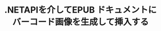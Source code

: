 ---
############################# Static ############################
layout: "auto-gen-gist"
draft: false
path: "ja/assembly/net/barcode/epub/"
otherformats: PDF HTML XPS TIFF MHTML TXT XAML SVG PS PCL XML OXPS MD EML EMLX MSG 

############################# Head ############################
head_title: ".NETを介してEPUB ドキュメントと電子メールでバーコード画像を作成および追加する"
head_description: "GroupDocs.Assembly .NET APIを使用すると、開発者はバーコード画像を動的に生成してドキュメント（PDF DOC、DOCX、RTF、XLSX、CSV、PPTX）および電子メールメッセージ内に簡単に挿入できます。"

############################# Header ############################
title: ".NETAPIを介してEPUB ドキュメントにバーコード画像を生成して挿入する"
description: "GroupDocs.Assembly .NETは、C＃およびVB.NET APIを使用して、動的なバーコードイメージの作成、編集、およびEPUBドキュメント内での追加を完全にサポートします。"

######################### Download Button #######################
button:
    enable: true

############################# About ############################
about:
    enable: true
    title: "EPUBドキュメントでバーコード画像の生成を実行する方法は？"
    content: |
       このページは、ユーザーがC＃、ASP.NET、およびその他の.NET関連アプリケーション内のドキュメントや電子メールメッセージにバーコード画像を動的に生成して挿入する方法を理解し、学ぶのに役立ちます。 GroupDocs.Assembly .NETは非常に強力なAPIであり、外部の依存関係なしに、独自の.NETアプリケーション内で多くの主要なファイル形式のレポートを自動化および生成する機能をユーザーに提供します。 PDF、HTML、Outlook電子メール、Microsoft Office Word、Excelワークシート、PowerPointプレゼンテーション、スライドなど、いくつかの非常に一般的なファイル形式をサポートしています。 いくつかの一般的な線形および2Dバーコードシンボルを完全にサポートします。 また、バーコード画像のサイズ、前面と背面の色、バーコードテキストのフォントと配置、バーコード画像の解像度の設定などを簡単にカスタマイズできます。 また、テンプレートからのカスタムドキュメントの作成や、データベース、XML、JSON、OData、オブジェクトなどのさまざまなソースから取得したデータの作成もサポートしています。 

############################# content ############################
steps:
    enable: true
    block:
    - title_left: ".NETを介したEPUB ドキュメントでのバーコードの生成"
      content_left: |
       GroupDocs.Assembly .NETは、EPUB ドキュメント内のバーコードの追加と管理を完全にサポートします。 次のC＃.NETコード例は、EPUBドキュメント内にバーコードイメージを生成して挿入する方法を示しています。 

      title_right: "EPUB でバーコード画像を使用する方法"
      content_right: |
        * [DocumentAssembler](https://apireference.groupdocs.com/assembly/net/groupdocs.assembly/documentassembler) のインスタンスを作成します
        * 次のパラメータを使用して[AssembleDocument](https://apireference.groupdocs.com/assembly/net/groupdocs.assembly.documentassembler/assembledocument/methods/1) メソッドを呼び出します
          * テンプレートドキュメントを読むためにストリーミングします。
          * 結果のドキュメントを書き込むためのストリーム。
          * ドキュメントの読み込みと保存のための追加オプション。
          * データソースオブジェクトに関する情報。

      gisthash: "8576f622912b355ce69966077033dcac"
      gistfile: "generate_barcodes_in_spreadsheets.cs"

    - title_left: ".NET経由でEPUB にバーコード画像の解像度を設定"
      content_left: |
       GroupDocs.Assembly .NETは、EPUB ドキュメント内のバーコードの追加と管理を完全にサポートします。 数行のコードで簡単にバーコード解像度を設定できます。 次のコードを使用すると、ユーザーは水平および垂直の解像度を300DPIに設定できます。

      title_right: "EPUB の強化されたバーコード解像度"
      content_right: |
        * [DocumentAssembler](https://apireference.groupdocs.com/assembly/net/groupdocs.assembly/documentassembler) のインスタンスを作成します 
        * BarcodeSettings.Resolutionメソッドを呼び出して、バーコード画像の解像度を300DPIに設定します。 

      gisthash: "9d8d743bd67b4bce5a4a7f1250deef26"
      gistfile: "set_barcode_image_resolution.cs"
      

    - title_left: "システム要求"
      content_left: |
        GroupDocs.Assembly .NET APIは、すべての主要なプラットフォームとオペレーティングシステムでサポートされています。 完全なシステム要件ガイドについては、[システム要件](https://docs.groupdocs.com/assembly/net/system-requirements/) にアクセスしてください。以下のコードを実行する前に、次の前提条件がインストールされていることを確認してください。 システム：
         * オペレーティングシステム：Microsoft Windows、Linux、MacOS
         * 開発環境：Visual Studio、Xamarin、MonoDevelopなど
         * フレームワーク：.NETフレームワーク、.NET標準、.NETコア、モノラル
         * [NuGet](https://www.nuget.org/packages/GroupDocs.Assembly/) から最新バージョンのGroupDocs.Assembly.NETAPIを入手します。
        
      title_right: "GroupDocs.Assemblyを使用する理由"
      content_right: |
        * ユーザーがテンプレートからカスタムドキュメントを作成できるようにします。
        * ドキュメントの作成と自動化に追加のソフトウェアは必要ありません
        * データソースに基づいて出力ドキュメントを生成する機能
        * レポートにドキュメントコンテンツを動的に挿入する
        * 電子メールの添付ファイルを動的に添付し、レポートにハイパーリンクを挿入します
        * 空の段落の自動削除
        * 複数のデータ形式の完全サポート
        * 動的な電子メールの添付ファイルのサポート

demos:
    enable: true
        

more_formats:
    enable: true


back_to_top:
    enable: true
---